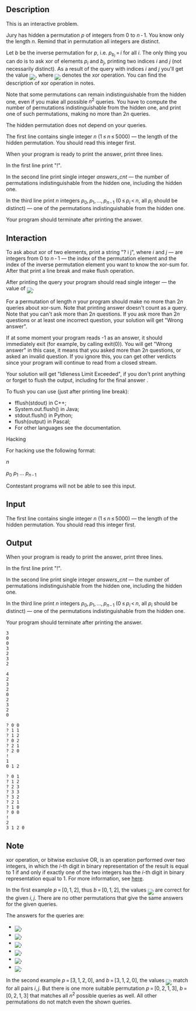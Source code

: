 ## Description

<div><p><span class="tex-font-style-it">This is an interactive problem.</span></p><p>Jury has hidden a permutation <span class="tex-span"><i>p</i></span> of integers from <span class="tex-span">0</span> to <span class="tex-span"><i>n</i> - 1</span>. You know only the length <span class="tex-span"><i>n</i></span>. Remind that in permutation all integers are distinct.</p><p>Let <span class="tex-span"><i>b</i></span> be the inverse permutation for <span class="tex-span"><i>p</i></span>, i.e. <span class="tex-span"><i>p</i><sub class="lower-index"><i>b</i><sub class="lower-index"><i>i</i></sub></sub> = <i>i</i></span> for all <span class="tex-span"><i>i</i></span>. The only thing you can do is to ask <span class="tex-font-style-tt">xor</span> of elements <span class="tex-span"><i>p</i><sub class="lower-index"><i>i</i></sub></span> and <span class="tex-span"><i>b</i><sub class="lower-index"><i>j</i></sub></span>, printing two indices <span class="tex-span"><i>i</i></span> and <span class="tex-span"><i>j</i></span> (not necessarily distinct). As a result of the query with indices <span class="tex-span"><i>i</i></span> and <span class="tex-span"><i>j</i></span> you'll get the value <img align="middle" class="tex-formula" src="file://TPAXahTH.png" style="max-width: 100.0%;max-height: 100.0%;">, where <img align="middle" class="tex-formula" src="file://auQehx6F.png" style="max-width: 100.0%;max-height: 100.0%;"> denotes the <span class="tex-font-style-tt">xor</span> operation. You can find the description of <span class="tex-font-style-tt">xor</span> operation in notes.</p><p>Note that some permutations can remain indistinguishable from the hidden one, even if you make all possible <span class="tex-span"><i>n</i><sup class="upper-index">2</sup></span> queries. You have to compute the number of permutations indistinguishable from the hidden one, and print one of such permutations, making no more than <span class="tex-span">2<i>n</i></span> queries.</p><p>The hidden permutation does not depend on your queries.</p></div><div class="input-specification"><p>The first line contains single integer <span class="tex-span"><i>n</i></span> (<span class="tex-span">1 ≤ <i>n</i> ≤ 5000</span>) — the length of the hidden permutation. You should read this integer first.</p></div><div class="output-specification"><p>When your program is ready to print the answer, print three lines.</p><p>In the first line print "<span class="tex-font-style-tt">!</span>".</p><p>In the second line print single integer <span class="tex-span"><i>answers</i>_<i>cnt</i></span>&nbsp;— the number of permutations indistinguishable from the hidden one, including the hidden one. </p><p>In the third line print <span class="tex-span"><i>n</i></span> integers <span class="tex-span"><i>p</i><sub class="lower-index">0</sub>, <i>p</i><sub class="lower-index">1</sub>, ..., <i>p</i><sub class="lower-index"><i>n</i> - 1</sub></span> (<span class="tex-span">0 ≤ <i>p</i><sub class="lower-index"><i>i</i></sub> &lt; <i>n</i></span>, all <span class="tex-span"><i>p</i><sub class="lower-index"><i>i</i></sub></span> should be distinct)&nbsp;— one of the permutations indistinguishable from the hidden one.</p><p>Your program should terminate after printing the answer.</p></div><div><h2>Interaction</h2><p>To ask about <span class="tex-font-style-tt">xor</span> of two elements, print a string "<span class="tex-font-style-tt">? i j</span>", where <span class="tex-span"><i>i</i></span> and <span class="tex-span"><i>j</i></span> — are integers from <span class="tex-span">0</span> to <span class="tex-span"><i>n</i> - 1</span> — the index of the permutation element and the index of the inverse permutation element you want to know the <span class="tex-font-style-tt">xor</span>-sum for. After that print a line break and make <span class="tex-font-style-tt">flush</span> operation.</p><p>After printing the query your program should read single integer&nbsp;— the value of <img align="middle" class="tex-formula" src="file://b0oKKUtS.png" style="max-width: 100.0%;max-height: 100.0%;">.</p><p>For a permutation of length <span class="tex-span"><i>n</i></span> your program should make no more than <span class="tex-span">2<i>n</i></span> queries about <span class="tex-font-style-tt">xor</span>-sum. Note that printing answer doesn't count as a query. Note that you can't ask more than <span class="tex-span">2<i>n</i></span> questions. If you ask more than <span class="tex-span">2<i>n</i></span> questions or at least one incorrect question, your solution will get "<span class="tex-font-style-tt">Wrong answer</span>".</p><p>If at some moment your program reads <span class="tex-font-style-tt">-1</span> as an answer, it should immediately exit (for example, by calling <span class="tex-font-style-tt">exit(0)</span>). You will get "<span class="tex-font-style-tt">Wrong answer</span>" in this case, it means that you asked more than <span class="tex-span">2<i>n</i></span> questions, or asked an invalid question. If you ignore this, you can get other verdicts since your program will continue to read from a closed stream.</p><p>Your solution will get "<span class="tex-font-style-tt">Idleness Limit Exceeded</span>", if you don't print anything or forget to flush the output, including for the final answer .</p><p>To flush you can use (just after printing line break): </p><ul> <li> <span class="tex-font-style-tt">fflush(stdout)</span> in C++; </li><li> <span class="tex-font-style-tt">System.out.flush()</span> in Java; </li><li> <span class="tex-font-style-tt">stdout.flush()</span> in Python; </li><li> <span class="tex-font-style-tt">flush(output)</span> in Pascal; </li><li> For other languages see the documentation. </li></ul><p><span class="tex-font-style-bf">Hacking</span></p><p>For hacking use the following format:</p><p><span class="tex-span"><i>n</i></span></p><p><span class="tex-span"><i>p</i><sub class="lower-index">0</sub></span> <span class="tex-span"><i>p</i><sub class="lower-index">1</sub></span> ... <span class="tex-span"><i>p</i><sub class="lower-index"><i>n</i> - 1</sub></span></p><p>Contestant programs will not be able to see this input.</p></div>

## Input

<p>The first line contains single integer <span class="tex-span"><i>n</i></span> (<span class="tex-span">1 ≤ <i>n</i> ≤ 5000</span>) — the length of the hidden permutation. You should read this integer first.</p>

## Output

<p>When your program is ready to print the answer, print three lines.</p><p>In the first line print "<span class="tex-font-style-tt">!</span>".</p><p>In the second line print single integer <span class="tex-span"><i>answers</i>_<i>cnt</i></span>&nbsp;— the number of permutations indistinguishable from the hidden one, including the hidden one. </p><p>In the third line print <span class="tex-span"><i>n</i></span> integers <span class="tex-span"><i>p</i><sub class="lower-index">0</sub>, <i>p</i><sub class="lower-index">1</sub>, ..., <i>p</i><sub class="lower-index"><i>n</i> - 1</sub></span> (<span class="tex-span">0 ≤ <i>p</i><sub class="lower-index"><i>i</i></sub> &lt; <i>n</i></span>, all <span class="tex-span"><i>p</i><sub class="lower-index"><i>i</i></sub></span> should be distinct)&nbsp;— one of the permutations indistinguishable from the hidden one.</p><p>Your program should terminate after printing the answer.</p>





```input1
3
0
0
3
2
3
2
```




```input2
4
2
3
2
0
2
3
2
0
```




```output1
? 0 0
? 1 1
? 1 2
? 0 2
? 2 1
? 2 0
!
1
0 1 2
```




```output2
? 0 1
? 1 2
? 2 3
? 3 3
? 3 2
? 2 1
? 1 0
? 0 0
!
2
3 1 2 0
```



## Note

<p><span class="tex-font-style-tt">xor</span> operation, or bitwise exclusive OR, is an operation performed over two integers, in which the <span class="tex-span"><i>i</i></span>-th digit in binary representation of the result is equal to <span class="tex-span">1</span> if and only if exactly one of the two integers has the <span class="tex-span"><i>i</i></span>-th digit in binary representation equal to <span class="tex-span">1</span>. For more information, see <a href="https://en.wikipedia.org/wiki/Bitwise_operation#XOR">here</a>.</p><p>In the first example <span class="tex-span"><i>p</i> = [0, 1, 2]</span>, thus <span class="tex-span"><i>b</i> = [0, 1, 2]</span>, the values <img align="middle" class="tex-formula" src="file://Dha5kj9i.png" style="max-width: 100.0%;max-height: 100.0%;"> are correct for the given <span class="tex-span"><i>i</i>, <i>j</i></span>. There are no other permutations that give the same answers for the given queries.</p><p>The answers for the queries are: </p><ul> <li> <img align="middle" class="tex-formula" src="file://zKq0LBlV.png" style="max-width: 100.0%;max-height: 100.0%;">, </li><li> <img align="middle" class="tex-formula" src="file://DbGayQA2.png" style="max-width: 100.0%;max-height: 100.0%;">, </li><li> <img align="middle" class="tex-formula" src="file://GsSvgUZN.png" style="max-width: 100.0%;max-height: 100.0%;">, </li><li> <img align="middle" class="tex-formula" src="file://6836n0Mk.png" style="max-width: 100.0%;max-height: 100.0%;">, </li><li> <img align="middle" class="tex-formula" src="file://9mZr5x0M.png" style="max-width: 100.0%;max-height: 100.0%;">, </li><li> <img align="middle" class="tex-formula" src="file://aEQJazFu.png" style="max-width: 100.0%;max-height: 100.0%;">. </li></ul><p>In the second example <span class="tex-span"><i>p</i> = [3, 1, 2, 0]</span>, and <span class="tex-span"><i>b</i> = [3, 1, 2, 0]</span>, the values <img align="middle" class="tex-formula" src="file://5rbYPErN.png" style="max-width: 100.0%;max-height: 100.0%;"> match for all pairs <span class="tex-span"><i>i</i>, <i>j</i></span>. But there is one more suitable permutation <span class="tex-span"><i>p</i> = [0, 2, 1, 3]</span>, <span class="tex-span"><i>b</i> = [0, 2, 1, 3]</span> that matches all <span class="tex-span"><i>n</i><sup class="upper-index">2</sup></span> possible queries as well. All other permutations do not match even the shown queries.</p>
